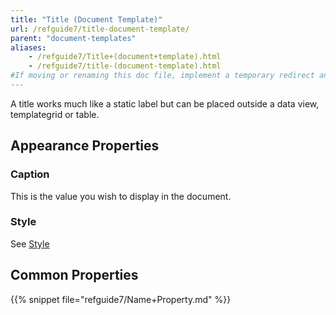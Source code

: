 ```yaml
---
title: "Title (Document Template)"
url: /refguide7/title-document-template/
parent: "document-templates"
aliases:
    - /refguide7/Title+(document+template).html
    - /refguide7/title-(document-template).html
#If moving or renaming this doc file, implement a temporary redirect and let the respective team know they should update the URL in the product. See Mapping to Products for more details.
---
```



A title works much like a static label but can be placed outside a data view, templategrid or table.

## Appearance Properties

### Caption

This is the value you wish to display in the document.

### Style

See [Style](/refguide/style/)

## Common Properties

{{% snippet file="refguide7/Name+Property.md" %}}
